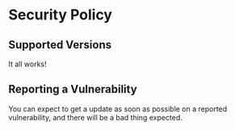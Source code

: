 # Security Policy

## Supported Versions

It all works!

## Reporting a Vulnerability

You can expect to get a update as soon as possible on a reported vulnerability, and there will be a bad thing expected.
